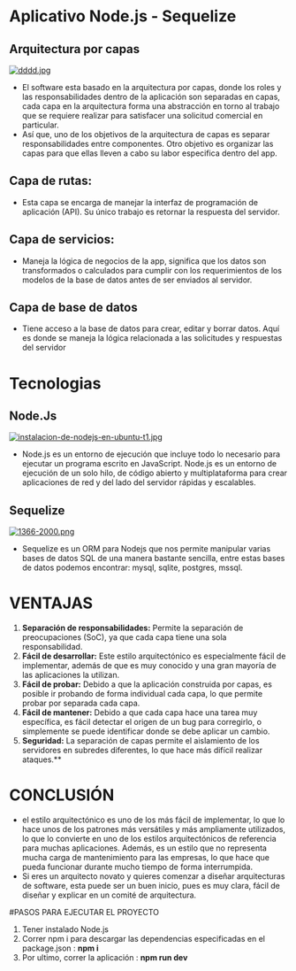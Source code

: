 # Aplicativo Node.js - Sequelize 

## Arquitectura por capas
 [![dddd.jpg](https://i.postimg.cc/YCrWQL3f/dddd.jpg)](https://postimg.cc/Whyzv3xh)

- El software esta basado en la arquitectura por capas, donde los roles y las responsabilidades dentro de la aplicación son separadas en capas, cada capa en la arquitectura forma una abstracción en torno al trabajo que se requiere realizar para satisfacer una solicitud comercial en particular.
- Así que, uno de los objetivos de la arquitectura de capas es separar responsabilidades entre componentes. Otro objetivo es organizar las capas para que ellas lleven a cabo su labor especifica dentro del app.

## Capa de rutas:

- Esta capa se encarga de manejar la interfaz de programación de aplicación (API). Su único trabajo es retornar la respuesta del servidor.

## Capa de servicios:

- Maneja la lógica de negocios de la app, significa que los datos son transformados o calculados para cumplir con los requerimientos de los modelos de la base de datos antes de ser enviados al servidor.

## Capa de base de datos

- Tiene acceso a la base de datos para crear, editar y borrar datos. Aquí es donde se maneja la lógica relacionada a las solicitudes y respuestas del servidor


# Tecnologias

## Node.Js
[![instalacion-de-nodejs-en-ubuntu-t1.jpg](https://i.postimg.cc/JhBYCFkh/instalacion-de-nodejs-en-ubuntu-t1.jpg)](https://postimg.cc/DWnPqB5V)
- Node.js es un entorno de ejecución que incluye todo lo necesario para ejecutar un programa escrito en JavaScript. Node.js es un entorno de ejecución de un solo hilo, de código abierto y multiplataforma para crear aplicaciones de red y del lado del servidor rápidas y escalables.

## Sequelize
[![1366-2000.png](https://i.postimg.cc/CxRFyFLp/1366-2000.png)](https://postimg.cc/87V8Mg6Z)
- Sequelize es un ORM para Nodejs que nos permite manipular varias bases de datos SQL de una manera bastante sencilla, entre estas bases de datos podemos encontrar: mysql, sqlite, postgres, mssql.

# VENTAJAS
1.	**Separación de responsabilidades:** Permite la separación de preocupaciones (SoC), ya que cada capa tiene una sola responsabilidad.
2.	**Fácil de desarrollar:** Este estilo arquitectónico es especialmente fácil de implementar, además de que es muy conocido y una gran mayoría de las aplicaciones la utilizan.
3.	**Fácil de probar:** Debido a que la aplicación construida por capas, es posible ir probando de forma individual cada capa, lo que permite probar por separada cada capa.
4.	**Fácil de mantener:** Debido a que cada capa hace una tarea muy específica, es fácil detectar el origen de un bug para corregirlo, o simplemente se puede identificar donde se debe aplicar un cambio.
5.	**Seguridad:** La separación de capas permite el aislamiento de los servidores en subredes diferentes, lo que hace más difícil realizar ataques.**


# CONCLUSIÓN
- el estilo arquitectónico es uno de los más fácil de implementar, lo que lo hace unos de los patrones más versátiles y más ampliamente utilizados, lo que lo convierte en uno de los estilos arquitectónicos de referencia para muchas aplicaciones. Además, es un estilo que no representa mucha carga de mantenimiento para las empresas, lo que hace que pueda funcionar durante mucho tiempo de forma interrumpida.
- Si eres un arquitecto novato y quieres comenzar a diseñar arquitecturas de software, esta puede ser un buen inicio, pues es muy clara, fácil de diseñar y explicar en un comité de arquitectura.

#PASOS PARA EJECUTAR EL PROYECTO
1. Tener instalado Node.js 
2. Correr npm  i para descargar las dependencias especificadas en el package.json : **npm i**
3. Por ultimo,  correr la aplicación : **npm run dev**
